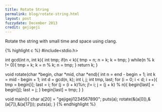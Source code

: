 ```yaml
---
title: Rotate String
permalink: blog/rotate-string.html
layout: post
fuzzydate: December 2013
credit: gejigeji
---
```


Rotate the string with small time and space using clang.

{% highlight c %}
#include<stdio.h>

int gcd(int n, int k){
	int tmp;
	if(n < k){
		tmp = n; n = k; k = tmp;
	}
	while(n % k != 0){
		tmp = k;
		k = n % k;
		n = tmp;
	}
	return k;
}

void rotate(char *begin, char *mid, char *end){
	int n = end - begin + 1;
	int k = mid - begin + 1;
	int d = gcd(n, k);
	int i, j;
	int tmp, last;
	for (i = 0; i < d; i ++){
		tmp = begin[i];
		last = i;
		for (j = (i + k)%n; j!= i; j = (j + k) % n){
			begin[last] = begin[j];
			last = j;
		}
		begin[last] = tmp;
	}
}

void main(){
	char a[20] = "gejigeji1234567890";
	puts(a);
	rotate(&(a[0]),&(a[7]),&(a[17]));
	puts(a);
}
{% endhighlight %}
